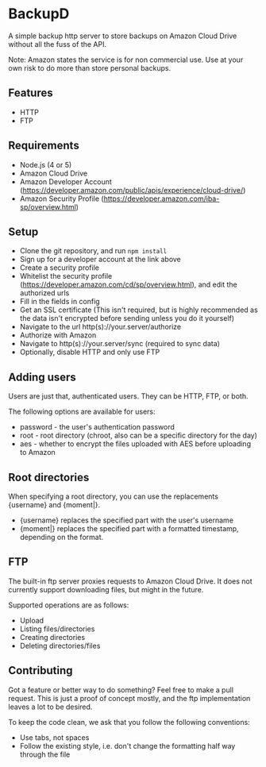 # BackupD

A simple backup http server to store backups on Amazon Cloud Drive without all the fuss of the API.

Note: Amazon states the service is for non commercial use. Use at your own risk to do more than store personal backups.

## Features

- HTTP
- FTP

## Requirements

- Node.js (4 or 5)
- Amazon Cloud Drive
- Amazon Developer Account (https://developer.amazon.com/public/apis/experience/cloud-drive/)
- Amazon Security Profile (https://developer.amazon.com/iba-sp/overview.html)

## Setup

- Clone the git repository, and run `npm install`
- Sign up for a developer account at the link above
- Create a security profile
- Whitelist the security profile (https://developer.amazon.com/cd/sp/overview.html), and edit the authorized urls
- Fill in the fields in config
- Get an SSL certificate (This isn't required, but is highly recommended as the data isn't encrypted before sending unless you do it yourself)
- Navigate to the url http(s)://your.server/authorize
- Authorize with Amazon
- Navigate to http(s)://your.server/sync (required to sync data)
- Optionally, disable HTTP and only use FTP

## Adding users

Users are just that, authenticated users. They can be HTTP, FTP, or both.

The following options are available for users:

- password - the user's authentication password
- root - root directory (chroot, also can be a specific directory for the day)
- aes - whether to encrypt the files uploaded with AES before uploading to Amazon

## Root directories

When specifying a root directory, you can use the replacements {username} and {moment|<format>}.

- {username} replaces the specified part with the user's username
- {moment|<format>} replaces the specified part with a formatted timestamp, depending on the format.

## FTP

The built-in ftp server proxies requests to Amazon Cloud Drive. It does not currently support downloading files, but might in the future.

Supported operations are as follows:

- Upload
- Listing files/directories
- Creating directories
- Deleting directories/files

## Contributing

Got a feature or better way to do something? Feel free to make a pull request. This is just a proof of concept mostly, and the ftp implementation leaves a lot to be desired.

To keep the code clean, we ask that you follow the following conventions:

- Use tabs, not spaces
- Follow the existing style, i.e. don't change the formatting half way through the file